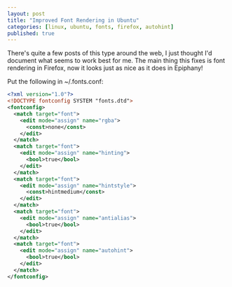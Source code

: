 ```yaml
---
layout: post
title: "Improved Font Rendering in Ubuntu"
categories: [linux, ubuntu, fonts, firefox, autohint]
published: true
---
```


There's quite a few posts of this type around the web, I just thought I'd document what seems to work best for me. The main thing this fixes is font rendering in Firefox, now it looks just as nice as it does in Epiphany!

Put the following in ~/.fonts.conf:

``` xml
<?xml version="1.0"?>
<!DOCTYPE fontconfig SYSTEM "fonts.dtd">
<fontconfig>
  <match target="font">
    <edit mode="assign" name="rgba">
      <const>none</const>
    </edit>
  </match>
  <match target="font">
    <edit mode="assign" name="hinting">
      <bool>true</bool>
    </edit>
  </match>
  <match target="font">
    <edit mode="assign" name="hintstyle">
      <const>hintmedium</const>
    </edit>
  </match>
  <match target="font">
    <edit mode="assign" name="antialias">
      <bool>true</bool>
    </edit>
  </match>
  <match target="font">
    <edit mode="assign" name="autohint">
      <bool>true</bool>
    </edit>
  </match>
</fontconfig>
```
